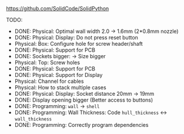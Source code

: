 https://github.com/SolidCode/SolidPython

TODO:
  * DONE: Physical: Optimal wall width 2.0 -> 1.6mm (2*0.8mm nozzle)
  * DONE: Physical: Display: Do not press reset button
  * Physical: Box: Configure hole for screw header/shaft
  * DONE: Physical: Support for PCB
  * DONE: Sockets bigger: -> Size bigger
  * Physical: Top: Screw holes
  * DONE: Physical: Support for PCB
  * DONE: Physical: Support for Display
  * Physical: Channel for cables
  * Physical: How to stack multiple cases
  * DONE: Physical: Display: Socket distance 20mm -> 19mm
  * DONE: Display opening bigger (Better access to buttons)
  * DONE: Programming: `wall` -> `shell`
  * DONE: Programming: Wall Thickness: Code `hull_thickness` <-> `wall_thickness`
  * DONE: Programming: Correctly program dependencies
